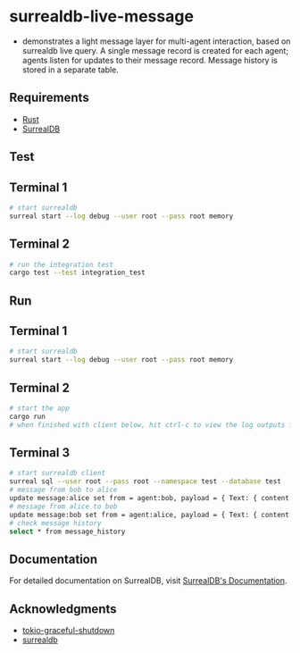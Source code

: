 # surrealdb-live-message
- demonstrates a light message layer for multi-agent interaction, based on surrealdb live query. A single message record is created for each agent; agents listen for updates to their message record. Message history is stored in a separate table.
## Requirements
* [Rust](https://www.rust-lang.org/tools/install)
* [SurrealDB](https://surrealdb.com/docs/surrealdb/installation/)
## Test
## Terminal 1
```sh
# start surrealdb
surreal start --log debug --user root --pass root memory
```
## Terminal 2
```sh
# run the integration test
cargo test --test integration_test
```
## Run
## Terminal 1
```sh
# start surrealdb
surreal start --log debug --user root --pass root memory
```
## Terminal 2
```sh
# start the app
cargo run
# when finished with client below, hit ctrl-c to view the log outputs from the subsystem and listener shutdowns
```
## Terminal 3
```sh
# start surrealdb client
surreal sql --user root --pass root --namespace test --database test
# message from bob to alice
update message:alice set from = agent:bob, payload = { Text: { content: 'Hello, Alice!' } }, updated = time::now()
# message from alice to bob
update message:bob set from = agent:alice, payload = { Text: { content: 'Hello, Bob!' } }, updated = time::now()
# check message history
select * from message_history
```
## Documentation

For detailed documentation on SurrealDB, visit [SurrealDB's Documentation](https://surrealdb.com/docs).

## Acknowledgments
* [tokio-graceful-shutdown](https://github.com/Finomnis/tokio-graceful-shutdown)
* [surrealdb](https://github.com/surrealdb/surrealdb)

